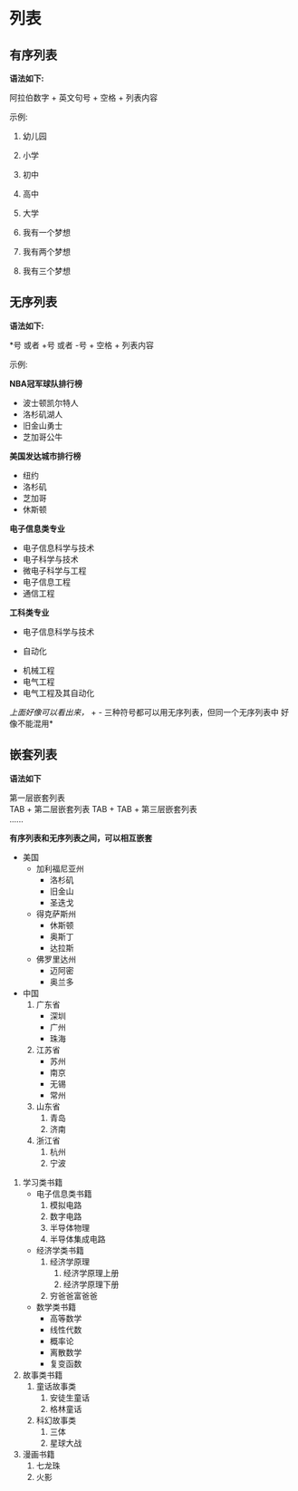 # 列表


## 有序列表

**语法如下:**  

阿拉伯数字 + 英文句号 + 空格 + 列表内容

示例: 

1. 幼儿园
2. 小学
3. 初中
4. 高中
5. 大学


1. 我有一个梦想
2. 我有两个梦想
3. 我有三个梦想


## 无序列表

**语法如下:**

*号 或者 +号 或者 -号  + 空格 + 列表内容


示例:

**NBA冠军球队排行榜**
* 波士顿凯尔特人
* 洛杉矶湖人
* 旧金山勇士
* 芝加哥公牛


**美国发达城市排行榜**
+ 纽约
+ 洛杉矶
+ 芝加哥
+ 休斯顿

**电子信息类专业**
- 电子信息科学与技术
- 电子科学与技术
- 微电子科学与工程
- 电子信息工程
- 通信工程


**工科类专业**
* 电子信息科学与技术
+ 自动化
- 机械工程
- 电气工程
- 电气工程及其自动化


*上面好像可以看出来，* + - 三种符号都可以用无序列表，但同一个无序列表中
好像不能混用*

## 嵌套列表 ##

**语法如下**

第一层嵌套列表  
TAB + 第二层嵌套列表 
TAB + TAB + 第三层嵌套列表  
......

**有序列表和无序列表之间，可以相互嵌套**


- 美国
    - 加利福尼亚州
        - 洛杉矶
        - 旧金山
        - 圣迭戈
    - 得克萨斯州
        - 休斯顿
        - 奥斯丁
        - 达拉斯
    - 佛罗里达州
        - 迈阿密
        - 奥兰多
- 中国
    1. 广东省
        - 深圳
        - 广州
        - 珠海
    2. 江苏省
        - 苏州
        - 南京
        - 无锡
        - 常州
    3. 山东省
        1. 青岛
        2. 济南
    4. 浙江省
        1. 杭州
        2. 宁波


    
1. 学习类书籍
    - 电子信息类书籍
        1. 模拟电路
        2. 数字电路
        3. 半导体物理
        4. 半导体集成电路
    - 经济学类书籍
        1. 经济学原理
            1. 经济学原理上册
            2. 经济学原理下册
        2. 穷爸爸富爸爸
    - 数学类书籍
        - 高等数学
        - 线性代数
        - 概率论
        - 离散数学
        - 复变函数
2. 故事类书籍
    1. 童话故事类
        1. 安徒生童话
        2. 格林童话
    2. 科幻故事类
        1. 三体
        2. 星球大战
3. 漫画书籍
   1. 七龙珠
   2. 火影